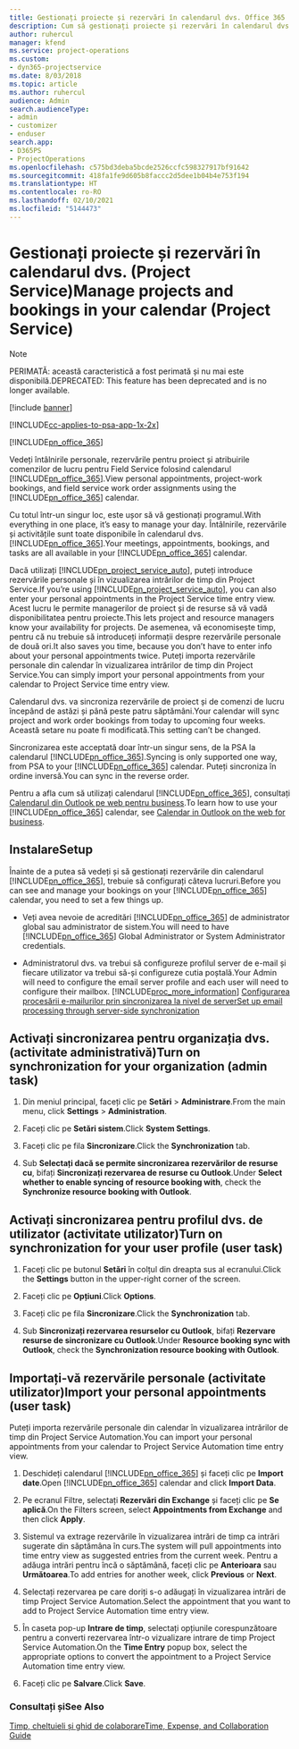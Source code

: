 ```yaml
---
title: Gestionați proiecte și rezervări în calendarul dvs. Office 365
description: Cum să gestionați proiecte și rezervări în calendarul dvs. Office 365
author: ruhercul
manager: kfend
ms.service: project-operations
ms.custom:
- dyn365-projectservice
ms.date: 8/03/2018
ms.topic: article
ms.author: ruhercul
audience: Admin
search.audienceType:
- admin
- customizer
- enduser
search.app:
- D365PS
- ProjectOperations
ms.openlocfilehash: c575bd3deba5bcde2526ccfc598327917bf91642
ms.sourcegitcommit: 418fa1fe9d605b8faccc2d5dee1b04b4e753f194
ms.translationtype: HT
ms.contentlocale: ro-RO
ms.lasthandoff: 02/10/2021
ms.locfileid: "5144473"
---
```

# <a name="manage-projects-and-bookings-in-your-calendar-project-service"></a><span data-ttu-id="5875c-103">Gestionați proiecte și rezervări în calendarul dvs. (Project Service)</span><span class="sxs-lookup"><span data-stu-id="5875c-103">Manage projects and bookings in your calendar (Project Service)</span></span>

> [!Note]
> <span data-ttu-id="5875c-104">PERIMATĂ: această caracteristică a fost perimată și nu mai este disponibilă.</span><span class="sxs-lookup"><span data-stu-id="5875c-104">DEPRECATED: This feature has been deprecated and is no longer available.</span></span>

[!include [banner](../includes/psa-now-project-operations.md)]

[!INCLUDE[cc-applies-to-psa-app-1x-2x](../includes/cc-applies-to-psa-app-1x-2x.md)]

[!INCLUDE[pn_office_365](../includes/pn-office-365.md)] 

<span data-ttu-id="5875c-105">Vedeți întâlnirile personale, rezervările pentru proiect și atribuirile comenzilor de lucru pentru Field Service folosind calendarul [!INCLUDE[pn_office_365](../includes/pn-office-365.md)].</span><span class="sxs-lookup"><span data-stu-id="5875c-105">View personal appointments, project-work bookings, and field service work order assignments using the [!INCLUDE[pn_office_365](../includes/pn-office-365.md)] calendar.</span></span>  
  
 <span data-ttu-id="5875c-106">Cu totul într-un singur loc, este ușor să vă gestionați programul.</span><span class="sxs-lookup"><span data-stu-id="5875c-106">With everything in one place, it’s easy to manage your day.</span></span> <span data-ttu-id="5875c-107">Întâlnirile, rezervările și activitățile sunt toate disponibile în calendarul dvs. [!INCLUDE[pn_office_365](../includes/pn-office-365.md)].</span><span class="sxs-lookup"><span data-stu-id="5875c-107">Your meetings, appointments, bookings, and tasks are all available in your [!INCLUDE[pn_office_365](../includes/pn-office-365.md)] calendar.</span></span>  
  
 <span data-ttu-id="5875c-108">Dacă utilizați [!INCLUDE[pn_project_service_auto](../includes/pn-project-service-auto.md)], puteți introduce rezervările personale și în vizualizarea intrărilor de timp din Project Service.</span><span class="sxs-lookup"><span data-stu-id="5875c-108">If you’re using [!INCLUDE[pn_project_service_auto](../includes/pn-project-service-auto.md)], you can also enter your personal appointments in the Project Service time entry view.</span></span> <span data-ttu-id="5875c-109">Acest lucru le permite managerilor de proiect și de resurse să vă vadă disponibilitatea pentru proiecte.</span><span class="sxs-lookup"><span data-stu-id="5875c-109">This lets project and resource managers know your availability for projects.</span></span> <span data-ttu-id="5875c-110">De asemenea, vă economisește timp, pentru că nu trebuie să introduceți informații despre rezervările personale de două ori.</span><span class="sxs-lookup"><span data-stu-id="5875c-110">It also saves you time, because you don’t have to enter info about your personal appointments twice.</span></span> <span data-ttu-id="5875c-111">Puteți importa rezervările personale din calendar în vizualizarea intrărilor de timp din Project Service.</span><span class="sxs-lookup"><span data-stu-id="5875c-111">You can simply import your personal appointments from your calendar to Project Service time entry view.</span></span>  
  
 <span data-ttu-id="5875c-112">Calendarul dvs. va sincroniza rezervările de proiect și de comenzi de lucru începând de astăzi și până peste patru săptămâni.</span><span class="sxs-lookup"><span data-stu-id="5875c-112">Your calendar will sync project and work order bookings from today to upcoming four weeks.</span></span> <span data-ttu-id="5875c-113">Această setare nu poate fi modificată.</span><span class="sxs-lookup"><span data-stu-id="5875c-113">This setting can’t be changed.</span></span>  
  
 <span data-ttu-id="5875c-114">Sincronizarea este acceptată doar într-un singur sens, de la PSA la calendarul [!INCLUDE[pn_office_365](../includes/pn-office-365.md)].</span><span class="sxs-lookup"><span data-stu-id="5875c-114">Syncing is only supported one way, from PSA to your [!INCLUDE[pn_office_365](../includes/pn-office-365.md)] calendar.</span></span> <span data-ttu-id="5875c-115">Puteți sincroniza în ordine inversă.</span><span class="sxs-lookup"><span data-stu-id="5875c-115">You can sync in the reverse order.</span></span> 
  
 <span data-ttu-id="5875c-116">Pentru a afla cum să utilizați calendarul [!INCLUDE[pn_office_365](../includes/pn-office-365.md)], consultați [Calendarul din Outlook pe web pentru business](https://support.office.com/article/Calendar-in-Outlook-on-the-web-for-business-5219c457-d1fe-4c2f-9032-1a816b88e936).</span><span class="sxs-lookup"><span data-stu-id="5875c-116">To learn how to use your [!INCLUDE[pn_office_365](../includes/pn-office-365.md)] calendar, see [Calendar in Outlook on the web for business](https://support.office.com/article/Calendar-in-Outlook-on-the-web-for-business-5219c457-d1fe-4c2f-9032-1a816b88e936).</span></span>  
  
## <a name="setup"></a><span data-ttu-id="5875c-117">Instalare</span><span class="sxs-lookup"><span data-stu-id="5875c-117">Setup</span></span>  
 <span data-ttu-id="5875c-118">Înainte de a putea să vedeți și să gestionați rezervările din calendarul [!INCLUDE[pn_office_365](../includes/pn-office-365.md)], trebuie să configurați câteva lucruri.</span><span class="sxs-lookup"><span data-stu-id="5875c-118">Before you can see and manage your bookings on your [!INCLUDE[pn_office_365](../includes/pn-office-365.md)] calendar, you need to set a few things up.</span></span>  
  
- <span data-ttu-id="5875c-119">Veți avea nevoie de acreditări [!INCLUDE[pn_office_365](../includes/pn-office-365.md)] de administrator global sau administrator de sistem.</span><span class="sxs-lookup"><span data-stu-id="5875c-119">You will need to have [!INCLUDE[pn_office_365](../includes/pn-office-365.md)] Global Administrator or System Administrator credentials.</span></span>  
  
- <span data-ttu-id="5875c-120">Administratorul dvs. va trebui să configureze profilul server de e-mail și fiecare utilizator va trebui să-și configureze cutia poștală.</span><span class="sxs-lookup"><span data-stu-id="5875c-120">Your Admin will need to configure the email server profile and each user will need to configure their mailbox.</span></span> [!INCLUDE[proc_more_information](../includes/proc-more-information.md)] <span data-ttu-id="5875c-121">[Configurarea procesării e-mailurilor prin sincronizarea la nivel de server](https://docs.microsoft.com/dynamics365/customerengagement/on-premises/admin/set-up-server-side-synchronization-of-email-appointments-contacts-and-tasks)</span><span class="sxs-lookup"><span data-stu-id="5875c-121">[Set up email processing through server-side synchronization](https://docs.microsoft.com/dynamics365/customerengagement/on-premises/admin/set-up-server-side-synchronization-of-email-appointments-contacts-and-tasks)</span></span>  
  
## <a name="turn-on-synchronization-for-your-organization-admin-task"></a><span data-ttu-id="5875c-122">Activați sincronizarea pentru organizația dvs. (activitate administrativă)</span><span class="sxs-lookup"><span data-stu-id="5875c-122">Turn on synchronization for your organization (admin task)</span></span>  
  
1.  <span data-ttu-id="5875c-123">Din meniul principal, faceți clic pe **Setări** > **Administrare**.</span><span class="sxs-lookup"><span data-stu-id="5875c-123">From the main menu, click **Settings** > **Administration**.</span></span>  
  
2.  <span data-ttu-id="5875c-124">Faceți clic pe **Setări sistem**.</span><span class="sxs-lookup"><span data-stu-id="5875c-124">Click **System Settings**.</span></span>  
  
3.  <span data-ttu-id="5875c-125">Faceți clic pe fila **Sincronizare**.</span><span class="sxs-lookup"><span data-stu-id="5875c-125">Click the **Synchronization** tab.</span></span>  
  
4.  <span data-ttu-id="5875c-126">Sub **Selectați dacă se permite sincronizarea rezervărilor de resurse cu**, bifați **Sincronizați rezervarea de resurse cu Outlook**.</span><span class="sxs-lookup"><span data-stu-id="5875c-126">Under **Select whether to enable syncing of resource booking with**, check the **Synchronize resource booking with Outlook**.</span></span>  
  
## <a name="turn-on-synchronization-for-your-user-profile-user-task"></a><span data-ttu-id="5875c-127">Activați sincronizarea pentru profilul dvs. de utilizator (activitate utilizator)</span><span class="sxs-lookup"><span data-stu-id="5875c-127">Turn on synchronization for your user profile (user task)</span></span>  
  
1.  <span data-ttu-id="5875c-128">Faceți clic pe butonul **Setări** în colțul din dreapta sus al ecranului.</span><span class="sxs-lookup"><span data-stu-id="5875c-128">Click the **Settings** button in the upper-right corner of the screen.</span></span>  
  
2.  <span data-ttu-id="5875c-129">Faceți clic pe **Opțiuni**.</span><span class="sxs-lookup"><span data-stu-id="5875c-129">Click **Options**.</span></span>  
  
3.  <span data-ttu-id="5875c-130">Faceți clic pe fila **Sincronizare**.</span><span class="sxs-lookup"><span data-stu-id="5875c-130">Click the **Synchronization** tab.</span></span>  
  
4.  <span data-ttu-id="5875c-131">Sub **Sincronizați rezervarea resurselor cu Outlook**, bifați **Rezervare resurse de sincronizare cu Outlook**.</span><span class="sxs-lookup"><span data-stu-id="5875c-131">Under **Resource booking sync with Outlook**, check the **Synchronization resource booking with Outlook**.</span></span>  
  
## <a name="import-your-personal-appointments-user-task"></a><span data-ttu-id="5875c-132">Importați-vă rezervările personale (activitate utilizator)</span><span class="sxs-lookup"><span data-stu-id="5875c-132">Import your personal appointments (user task)</span></span>  
 <span data-ttu-id="5875c-133">Puteți importa rezervările personale din calendar în vizualizarea intrărilor de timp din Project Service Automation.</span><span class="sxs-lookup"><span data-stu-id="5875c-133">You can import your personal appointments from your calendar to Project Service Automation time entry view.</span></span>  
  
1. <span data-ttu-id="5875c-134">Deschideți calendarul [!INCLUDE[pn_office_365](../includes/pn-office-365.md)] și faceți clic pe **Import date**.</span><span class="sxs-lookup"><span data-stu-id="5875c-134">Open [!INCLUDE[pn_office_365](../includes/pn-office-365.md)] calendar and click **Import Data**.</span></span>  
  
2. <span data-ttu-id="5875c-135">Pe ecranul Filtre, selectați **Rezervări din Exchange** și faceți clic pe **Se aplică**.</span><span class="sxs-lookup"><span data-stu-id="5875c-135">On the Filters screen, select **Appointments from Exchange** and then click **Apply**.</span></span>  
  
3. <span data-ttu-id="5875c-136">Sistemul va extrage rezervările în vizualizarea intrări de timp ca intrări sugerate din săptămâna în curs.</span><span class="sxs-lookup"><span data-stu-id="5875c-136">The system will pull appointments into time entry view as suggested entries from the current week.</span></span> <span data-ttu-id="5875c-137">Pentru a adăuga intrări pentru încă o săptămână, faceți clic pe **Anterioara** sau **Următoarea**.</span><span class="sxs-lookup"><span data-stu-id="5875c-137">To add entries for another week, click **Previous** or **Next**.</span></span>  
  
4. <span data-ttu-id="5875c-138">Selectați rezervarea pe care doriți s-o adăugați în vizualizarea intrări de timp Project Service Automation.</span><span class="sxs-lookup"><span data-stu-id="5875c-138">Select the appointment that you want to add to Project Service Automation time entry view.</span></span>  
  
5. <span data-ttu-id="5875c-139">În caseta pop-up **Intrare de timp**, selectați opțiunile corespunzătoare pentru a converti rezervarea într-o vizualizare intrare de timp Project Service Automation.</span><span class="sxs-lookup"><span data-stu-id="5875c-139">On the **Time Entry** popup box, select the appropriate options to convert the appointment to a Project Service Automation time entry view.</span></span>  
  
6. <span data-ttu-id="5875c-140">Faceți clic pe **Salvare**.</span><span class="sxs-lookup"><span data-stu-id="5875c-140">Click **Save**.</span></span>  
  
### <a name="see-also"></a><span data-ttu-id="5875c-141">Consultați și</span><span class="sxs-lookup"><span data-stu-id="5875c-141">See Also</span></span>  
 [<span data-ttu-id="5875c-142">Timp, cheltuieli și ghid de colaborare</span><span class="sxs-lookup"><span data-stu-id="5875c-142">Time, Expense, and Collaboration Guide</span></span>](../psa/time-expense-collaboration-guide.md)
